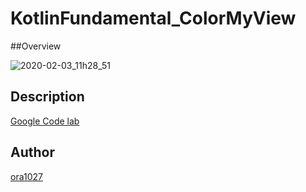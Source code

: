 # KotlinFundamental_ColorMyView

##Overview

![2020-02-03_11h28_51](https://user-images.githubusercontent.com/34413373/73621260-ca2a2180-4678-11ea-98c0-56262f884821.png)

## Description

[Google Code lab](https://codelabs.developers.google.com/codelabs/kotlin-android-training-constraint-layout/index.html?index=..%2F..android-kotlin-fundamentals#0)

## Author
[ora1027](https://github.com/ora1027)
